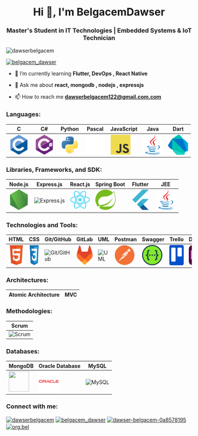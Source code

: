 <h1 align="center">Hi 👋, I'm BelgacemDawser</h1>
<h3 align="center">Master's Student in IT Technologies | Embedded Systems & IoT Technician </h3>

<p align="left"> <img src="https://komarev.com/ghpvc/?username=dawserbelgacem&label=Profile%20views&color=0e75b6&style=flat" alt="dawserbelgacem" /> </p>


<p align="left"> <a href="https://twitter.com/belgacem_dawser" target="blank"><img src="https://img.shields.io/twitter/follow/belgacem_dawser?logo=twitter&style=for-the-badge" alt="belgacem_dawser" /></a> </p>

- 🌱 I’m currently learning **Flutter, DevOps , React Native**

- 💬 Ask me about **react, mongodb , nodejs , expressjs**

- 📫 How to reach me **dawserbelgacem122@gmail.com.com**




### Languages:
| C | C# | Python | Pascal | JavaScript | Java | Dart |
|----------|----------|----------|----------|----------|----------|----------|
| <img src="https://github.com/devicons/devicon/blob/master/icons/c/c-original.svg" title="C" alt="C" width="55" height="55"/> | <img src="https://github.com/devicons/devicon/blob/master/icons/csharp/csharp-original.svg" title="C#" alt="C#" width="55" height="55"/> | <img src="https://github.com/devicons/devicon/blob/master/icons/python/python-original.svg" title="Python" alt="Python" width="55" height="55"/> | <img src="https://github.com/devicons/devicon/blob/master/icons/pascal/pascal-original.svg" title="Pascal" alt="Pascal" width="55" height="55"/> | <img src="https://github.com/devicons/devicon/blob/master/icons/javascript/javascript-original.svg" title="JavaScript" alt="JavaScript" width="55" height="55"/> | <img src="https://github.com/devicons/devicon/blob/master/icons/java/java-original.svg" title="Java" alt="Java" width="55" height="55"/> | <img src="https://github.com/devicons/devicon/blob/master/icons/dart/dart-original.svg" title="Dart" alt="Dart" width="55" height="55"/> |

### Libraries, Frameworks, and SDK:
| Node.js | Express.js | React.js | Spring Boot | Flutter | JEE |
|----------|----------|----------|----------|----------|----------|
| <img src="https://github.com/devicons/devicon/blob/master/icons/nodejs/nodejs-original.svg" title="Node.js" alt="Node.js" width="55" height="55"/> | <img src="https://www.factfc.com/wp-content/uploads/2024/04/express-js.png" title="Express.js" alt="Express.js" width="55" height="55"/> | <img src="https://github.com/devicons/devicon/blob/master/icons/react/react-original.svg" title="React.js" alt="React.js" width="55" height="55"/> | <img src="https://github.com/devicons/devicon/blob/master/icons/spring/spring-original.svg" title="Spring Boot" alt="Spring Boot" width="55" height="55"/> | <img src="https://github.com/devicons/devicon/blob/master/icons/flutter/flutter-original.svg" title="Flutter" alt="Flutter" width="55" height="55"/> | <img src="https://github.com/devicons/devicon/blob/master/icons/java/java-original.svg" title="JEE" alt="JEE" width="55" height="55"/> |

### Technologies and Tools:
| HTML | CSS | Git/GitHub | GitLab | UML | Postman | Swagger | Trello | Dreamweaver | FrontPage | Figma |
|----------|----------|----------|----------|----------|----------|----------|----------|----------|----------|----------|
| <img src="https://github.com/devicons/devicon/blob/master/icons/html5/html5-original.svg" title="HTML" alt="HTML" width="55" height="55"/> | <img src="https://github.com/devicons/devicon/blob/master/icons/css3/css3-original.svg" title="CSS" alt="CSS" width="55" height="55"/> | <img src="https://user-images.githubusercontent.com/74038190/212257468-1e9a91f1-b626-4baa-b15d-5c385dfa7ed2.gif" title="Git/GitHub" alt="Git/GitHub" width="55" height="55"/> | <img src="https://github.com/devicons/devicon/blob/master/icons/gitlab/gitlab-original.svg" title="GitLab" alt="GitLab" width="55" height="55"/> | <img src="https://upload.wikimedia.org/wikipedia/commons/d/d5/UML_logo.svg" title="UML" alt="UML" width="55" height="55"/> | <img src="https://github.com/devicons/devicon/blob/master/icons/postman/postman-original.svg" title="Postman" alt="Postman" width="55" height="55"/> | <img src="https://github.com/devicons/devicon/blob/master/icons/swagger/swagger-original.svg" title="Swagger" alt="Swagger" width="55" height="55"/> | <img src="https://github.com/devicons/devicon/blob/master/icons/trello/trello-plain.svg" title="Trello" alt="Trello" width="55" height="55"/> | <img src="https://github.com/devicons/devicon/blob/master/icons/dreamweaver/dreamweaver-original.svg" title="Dreamweaver" alt="Dreamweaver" width="55" height="55"/> | <img src="https://upload.wikimedia.org/wikipedia/commons/thumb/f/fc/Microsoft_Office_FrontPage_%282000–03%29.svg/180px-Microsoft_Office_FrontPage_%282000–03%29.svg.png" title="FrontPage" alt="FrontPage" width="55" height="55"/> | <img src="https://github.com/devicons/devicon/blob/master/icons/figma/figma-original.svg" title="Figma" alt="Figma" width="55" height="55"/> |

### Architectures:
| Atomic Architecture | MVC |
|----------|----------|

### Methodologies:
| Scrum |
|----------|
| <img src="https://pluralsight2.imgix.net/paths/images/scrum-a5c44d8364.png" title="Scrum" alt="Scrum" width="55" height="55"/> |

### Databases:
| MongoDB | Oracle Database | MySQL | 
|----------|----------|----------|
| <img src="https://github.com/Anmol-Baranwal/Cool-GIFs-For-GitHub/assets/74038190/398b19b1-9aae-4c1f-8bc0-d172a2c08d68" width="55" height="55"> | <img src="https://github.com/devicons/devicon/blob/master/icons/oracle/oracle-original.svg" title="Oracle Database" alt="Oracle Database" width="55" height="55"/> | <img src="https://static.cdnlogo.com/logos/m/91/mysql.svg" title="MySQL" alt="MySQL" width="55" height="55"/> | 
</div>



<h3 align="left">Connect with me:</h3>
<p align="left">
<a href="https://dev.to/dawserbelgacem" target="blank"><img align="center" src="https://raw.githubusercontent.com/rahuldkjain/github-profile-readme-generator/master/src/images/icons/Social/devto.svg" alt="dawserbelgacem" height="30" width="40" /></a>
<a href="https://twitter.com/belgacem_dawser" target="blank"><img align="center" src="https://raw.githubusercontent.com/rahuldkjain/github-profile-readme-generator/master/src/images/icons/Social/twitter.svg" alt="belgacem_dawser" height="30" width="40" /></a>
<a href="https://linkedin.com/in/dawser-belgacem-0a8578195" target="blank"><img align="center" src="https://raw.githubusercontent.com/rahuldkjain/github-profile-readme-generator/master/src/images/icons/Social/linked-in-alt.svg" alt="dawser-belgacem-0a8578195" height="30" width="40" /></a>
<a href="https://fb.com/org.bel" target="blank"><img align="center" src="https://raw.githubusercontent.com/rahuldkjain/github-profile-readme-generator/master/src/images/icons/Social/facebook.svg" alt="org.bel" height="30" width="40" /></a>
</p>

